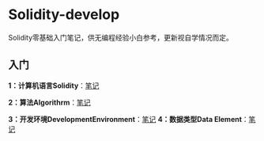 # Solidity-develop
Solidity零基础入门笔记，供无编程经验小白参考，更新视自学情况而定。

## 入门
**1：计算机语言Solidity**：[笔记](https://github.com/LiaoningZZ/Solidity-develop/blob/main/1_ComputerLanguage/readme.md)

**2：算法Algorithrm**：[笔记](https://github.com/LiaoningZZ/Solidity-develop/tree/main/2_Algorithrm/readme.md)

**3：开发环境DevelopmentEnvironment**：[笔记](https://github.com/LiaoningZZ/Solidity-develop/blob/main/3_DevelopmentEnvironment/readme.md)
**4：数据类型Data Element**：[笔记](https://github.com/LiaoningZZ/Solidity-develop/blob/main/4_Data%20Element/readme.md)
